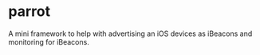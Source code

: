 # parrot
A mini framework to help with advertising an iOS devices as iBeacons and monitoring for iBeacons.
